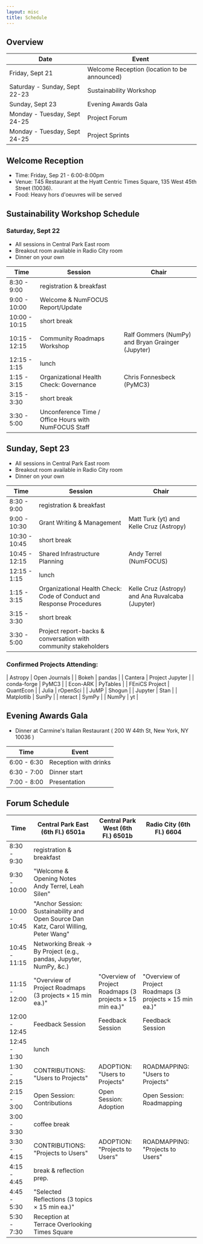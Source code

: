 ```yaml
---
layout: misc
title: Schedule
---
```


## Overview

| Date | Event |
|------|-------|
| Friday, Sept 21 | Welcome Reception (location to be announced) |
| Saturday - Sunday, Sept 22-23 | Sustainability Workshop |
| Sunday, Sept 23 | Evening Awards Gala |
| Monday - Tuesday, Sept 24-25 | Project Forum |
| Monday - Tuesday, Sept 24-25 | Project Sprints |


## Welcome Reception

- Time: Friday, Sep 21 - 6:00-8:00pm
- Venue: T45 Restaurant at the Hyatt Centric Times Square, 135 West 45th Street (10036).
- Food: Heavy hors d'oeuvres will be served

## Sustainability Workshop Schedule


### Saturday, Sept 22 

- All sessions in Central Park East room
- Breakout room available in Radio City room
- Dinner on your own

| Time | Session | Chair |
|------|---------|-------|
| 8:30 - 9:00 | registration & breakfast | |
| 9:00 - 10:00 | Welcome & NumFOCUS Report/Update | |
| 10:00 - 10:15 | short break | |
| 10:15 - 12:15 | Community Roadmaps Workshop |  Ralf Gommers (NumPy) and Bryan Grainger (Jupyter) |
| 12:15 - 1:15 | lunch | |
| 1:15 - 3:15 | Organizational Health Check: Governance | Chris Fonnesbeck (PyMC3) |	
| 3:15 - 3:30 | short break | |
| 3:30 - 5:00 | Unconference Time	/ Office Hours with NumFOCUS Staff	| |


## Sunday, Sept 23

- All sessions in Central Park East room
- Breakout room available in Radio City room
- Dinner on your own

| Time | Session | Chair |
|------|---------|-------|
| 8:30 - 9:00 |	registration & breakfast | |
| 9:00 - 10:30 |	Grant Writing & Management | Matt Turk (yt) and Kelle Cruz (Astropy) | 
| 10:30 - 10:45	| short break	| |		
| 10:45 - 12:15	| Shared Infrastructure Planning | Andy Terrel (NumFOCUS) |
| 12:15 - 1:15 | lunch | |
| 1:15 - 3:15	| Organizational Health Check: Code of Conduct and Response Procedures | Kelle Cruz (Astropy) and Ana Ruvalcaba (Jupyter)	|
| 3:15 - 3:30 |	short break	| |
| 3:30 - 5:00	| Project report-backs & conversation with community stakeholders | |

### Confirmed Projects Attending:

| Astropy | Open Journals |
| Bokeh | pandas |
| Cantera | Project Jupyter |
| conda-forge | PyMC3 |
| Econ-ARK | PyTables |
| FEniCS Project | QuantEcon |
| Julia | rOpenSci |
| JuMP | Shogun |
| Jupyter | Stan |
| Matplotlib | SunPy |
| nteract | SymPy |
| NumPy | yt |


## Evening Awards Gala

- Dinner at Carmine's Italian Restaurant ( 200 W 44th St, New York, NY 10036 )

| Time | Event |
|------|-------|
| 6:00 - 6:30 | Reception with drinks |
| 6:30 - 7:00 | Dinner start |
| 7:00 - 8:00 | Presentation |


## Forum Schedule

| Time | Central Park East (6th Fl.) 6501a | Central Park West (6th Fl.) 6501b | Radio City (6th Fl.) 6604	|
|------|-----------------------------------|-----------------------------------|----------------------------|
| 8:30 - 9:30	| registration & breakfast		| | |		
| 9:30 - 10:00 |	"Welcome & Opening Notes Andy Terrel, Leah Silen"				
| 10:00 - 10:45 |	"Anchor Session: Sustainability and Open Source Dan Katz, Carol Willing, Peter Wang"				
| 10:45 - 11:15 |	Networking Break → By Project (e.g., pandas, Jupyter, NumPy, &c.)				
| 11:15 - 12:00 |	"Overview of Project Roadmaps (3 projects × 15 min ea.)" | "Overview of Project Roadmaps (3 projects × 15 min ea.)" |	"Overview of Project Roadmaps (3 projects × 15 min ea.)" |	
| 12:00 - 12:45 |	Feedback Session |	Feedback Session |	Feedback Session |
| 12:45 - 1:30	| lunch |  |  |				
| 1:30 - 2:15 |	CONTRIBUTIONS: "Users to Projects" | ADOPTION: "Users to Projects"  | ROADMAPPING: "Users to Projects"  |
| 2:15 - 3:00 |	Open Session: Contributions |	Open Session: Adoption	| Open Session: Roadmapping	|
| 3:00 - 3:30 |	coffee break	| | |			
| 3:30 - 4:15	| CONTRIBUTIONS: "Projects to Users" | ADOPTION: "Projects to Users" | ROADMAPPING: "Projects to Users" |
| 4:15 - 4:45	| break & reflection prep. | | |			
| 4:45 - 5:30	| "Selected Reflections (3 topics × 15 min ea.)" | | |			 
| 5:30 - 7:30	| Reception at Terrace Overlooking Times Square	| | |		
